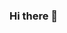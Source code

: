 ### Hi there 👋

<!--
**Chiway1229/Chiway1229** is a ✨ _special_ ✨ repository because its `README.md` (this file) appears on your GitHub profile.

Here are some ideas to get you started:

- 🔭 I’m currently working on Blockchain
- 🌱 I’m currently learning Data science
- 👯 I’m looking to collaborate on 
- 🤔 I’m looking for help with Python大師
- 💬 Ask me anything you want know about me!
- 📫 How to reach me: ig:ouchi_how
- 😄 Pronouns: how
- ⚡ Fun fact: I like to cook :open_mouth:
-->
